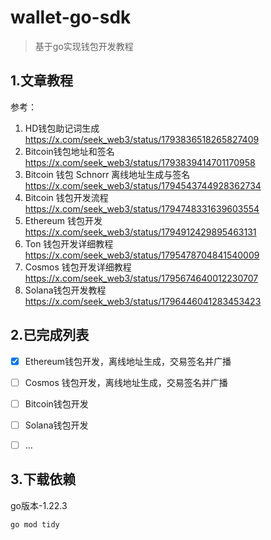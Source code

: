 # wallet-go-sdk
> 基于go实现钱包开发教程


## 1.文章教程
参考：
1. HD钱包助记词生成 https://x.com/seek_web3/status/1793836518265827409      
2. Bitcoin钱包地址和签名 https://x.com/seek_web3/status/1793839414701170958
3. Bitcoin 钱包 Schnorr 离线地址生成与签名 https://x.com/seek_web3/status/1794543744928362734
4. Bitcoin 钱包开发流程 https://x.com/seek_web3/status/1794748331639603554
5. Ethereum 钱包开发 https://x.com/seek_web3/status/1794912429895463131
6. Ton 钱包开发详细教程 https://x.com/seek_web3/status/1795478704841540009
7. Cosmos 钱包开发详细教程 https://x.com/seek_web3/status/1795674640012230707
8. Solana钱包开发教程 https://x.com/seek_web3/status/1796446041283453423

## 2.已完成列表

- [x] Ethereum钱包开发，离线地址生成，交易签名并广播
- [ ] Cosmos 钱包开发，离线地址生成，交易签名并广播
- [ ] Bitcoin钱包开发
- [ ] Solana钱包开发
- [ ] ...


## 3.下载依赖

go版本-1.22.3 
```shell
go mod tidy
```
